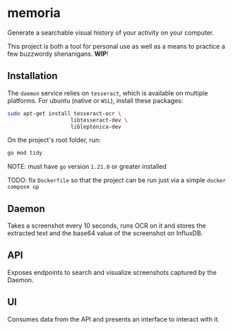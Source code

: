 # memoria
Generate a searchable visual history of your activity on your computer.

This project is both a tool for personal use as well as a means to practice a few buzzwordy shenanigans. **WIP**!

## Installation
The `daemon` service relies on `tesseract`, which is available on multiple platforms. For ubuntu (native or `WSL`), install these packages:

```bash
sudo apt-get install tesseract-ocr \ 
                    libtesseract-dev \
                    libleptonica-dev

```

On the project's root folder, run:
```bash
go mod tidy
```

NOTE: must have `go` version `1.21.0` or greater installed

TODO: fix `Dockerfile` so that the project can be run just via a simple `docker compose up`

## Daemon
Takes a screenshot every 10 seconds, runs OCR on it and stores the extracted text and the base64 value of the screenshot on InfluxDB.

## API
Exposes endpoints to search and visualize screenshots captured by the Daemon. 

## UI
Consumes data from the API and presents an interface to interact with it.
